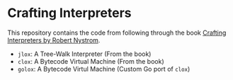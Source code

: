 # Crafting Interpreters

This repository contains the code from following through the book [Crafting Interpreters by Robert Nystrom](https://www.amazon.co.uk/Crafting-Interpreters-Robert-Nystrom/dp/0990582930/ref=sr_1_1).

* `jlox`: A Tree-Walk Interpreter (From the book)
* `clox`: A Bytecode Virtual Machine (From the book)
* `golox`: A Bytecode Virtul Machine (Custom Go port of `clox`)
